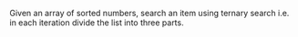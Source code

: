 Given an array of sorted numbers, search an item using ternary search i.e. in each iteration divide
the list into three parts. 
